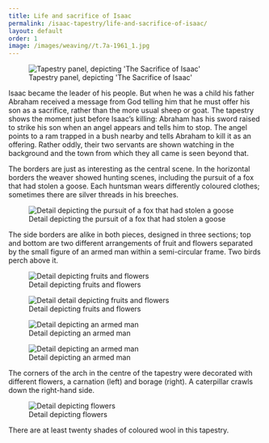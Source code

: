 ```yaml
---
title: Life and sacrifice of Isaac
permalink: /isaac-tapestry/life-and-sacrifice-of-isaac/
layout: default
order: 1
image: /images/weaving//t.7a-1961_1.jpg
---
```

<div class="text-center">
<figure class="figure">
<img alt="Tapestry panel, depicting 'The Sacrifice of Isaac'" src="/images/weaving/t.7a-1961_1.jpg" class="img-fluid" />
<figcaption>Tapestry panel, depicting 'The Sacrifice of Isaac'</figcaption>
</figure>
</div>

Isaac became the leader of his people. But when he was a child his father Abraham received a message from God telling him that he must offer his son as a sacrifice, rather than the more usual sheep or goat. The tapestry shows the moment just before Isaac’s killing: Abraham has his sword raised to strike his son when an angel appears and tells him to stop. The angel points to a ram trapped in a bush nearby and tells Abraham to kill it as an offering. Rather oddly, their two servants are shown watching in the background and the town from which they all came is seen beyond that.

The borders are just as interesting as the central scene. In the horizontal borders the weaver showed hunting scenes, including the pursuit of a fox that had stolen a goose. Each huntsman wears differently coloured clothes; sometimes there are silver threads in his breeches.

<div class="text-center">
<figure class="figure">
<img alt="Detail depicting the pursuit of a fox that had stolen a goose" src="/images/weaving/t.7a-1961_5.jpg" class="img-fluid" />
<figcaption>Detail depicting  the pursuit of a fox that had stolen a goose</figcaption>
</figure>
</div>

The side borders are alike in both pieces, designed in three sections; top and bottom are two different arrangements of fruit and flowers separated by the small figure of an armed man within a semi-circular frame. Two birds perch above it.

<div class="text-center">
<figure class="figure">
<img alt="Detail depicting  fruits and flowers" src="/images/weaving/t.7a-1961_12.jpg" class="img-fluid" />
<figcaption>Detail depicting fruits and flowers</figcaption>
</figure>
</div>

<div class="text-center">
<figure class="figure">
<img alt="Detail detail depicting  fruits and flowers" src="/images/weaving/t.7a-1961_7.jpg" class="img-fluid" />
<figcaption>Detail depicting fruits and flowers</figcaption>
</figure>
</div>



<div class="text-center">
<figure class="figure">
<img alt="Detail depicting an armed man" src="/images/weaving/t.7a-1961_13.jpg" class="img-fluid" />
<figcaption>Detail depicting an armed man</figcaption>
</figure>
</div>


<div class="text-center">
<figure class="figure">
<img alt="Detail depicting an armed man" src="/images/weaving/t.7a-1961_8.jpg" class="img-fluid" />
<figcaption>Detail depicting an armed man</figcaption>
</figure>
</div>

The corners of the arch in the centre of the tapestry were decorated with different flowers, a carnation (left) and borage (right). A caterpillar crawls down the right-hand side.

<div class="text-center">
<figure class="figure">
<img alt="Detail depicting flowers" src="/images/weaving/t.7a-1961_7.jpg" class="img-fluid" />
<figcaption>Detail depicting flowers</figcaption>
</figure>
</div>


There are at least twenty shades of coloured wool in this tapestry.
